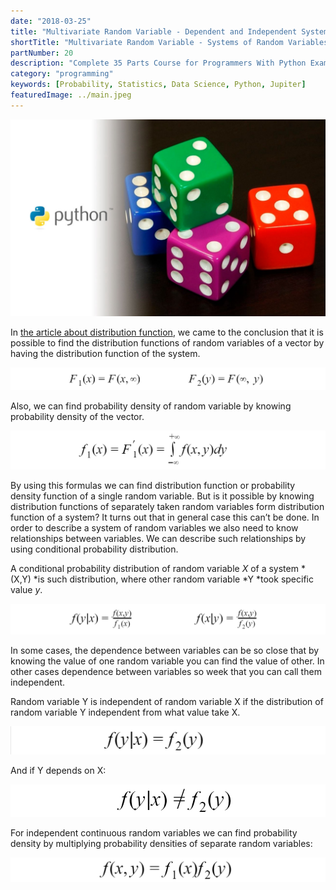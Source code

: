 ```yaml
---
date: "2018-03-25"
title: "Multivariate Random Variable - Dependent and Independent Systems of Random Variables with Python"
shortTitle: "Multivariate Random Variable - Systems of Random Variables"
partNumber: 20
description: "Complete 35 Parts Course for Programmers With Python Examples in Jupiter"
category: "programming"
keywords: [Probability, Statistics, Data Science, Python, Jupiter]
featuredImage: ../main.jpeg
---
```


![](../main.jpeg)

In [the article about distribution function](/blog/probability/multidistribution), we came to the conclusion that it is possible to find the distribution functions of random variables of a vector by having the distribution function of the system.

![the distribution function of random variable](function.png)

Also, we can find probability density of random variable by knowing probability density of the vector.

![probability density of the random variable](density.png)

By using this formulas we can find distribution function or probability density function of a single random variable. But is it possible by knowing distribution functions of separately taken random variables form distribution function of a system? It turns out that in general case this can’t be done. In order to describe a system of random variables we also need to know relationships between variables. We can describe such relationships by using conditional probability distribution.

A conditional probability distribution of random variable *X* of a system *(X,Y) *is such distribution, where other random variable *Y *took specific value *y*.

![conditional probability of random variable](conditional.png)

In some cases, the dependence between variables can be so close that by knowing the value of one random variable you can find the value of other. In other cases dependence between variables so week that you can call them independent.

Random variable Y is independent of random variable X if the distribution of random variable Y independent from what value take X.

![the random variable is independent](independent.png)

And if Y depends on X:

![the random variable is dependent](dependent.png)

For independent continuous random variables we can find probability density by multiplying probability densities of separate random variables:

![probability density of the system](probability.png)